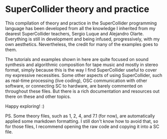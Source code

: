 # SuperCollider theory and practice

This compilation of theory and practice in the SuperCollider programming language has been developed from all the knowledge I inherited from my dearest SuperCollider teachers, Sergio Luque and Alejandro Olarte. Everything is still in development and being infused, progressively, with my own aesthetics. Nevertheless, the credit for many of the examples goes to them.

The tutorials and examples shown in here are quite focused on sound synthesis and algorithmic composition for tape music and mostly in stereo format, simply because this is the way I find SuperCollider useful to cover my expressive necessities. Some other aspects of using SuperCollider, such as real-time processing (live coding), OSC communication with other software, or connecting SC to hardware, are barely commented on throughout these files. But there is a rich documentation and resources out there on these and other topics.

Happy exploring! :)

PS. Some theory files, such as 1, 2, 4, and 7.1 (for now), are automatically applied some markdown formatting. I still don't know how to avoid that, so for those files, I recommend opening the raw code and copying it into a SC file.
